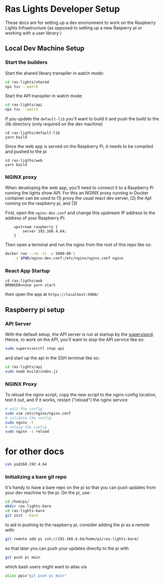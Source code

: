 # Ras Lights Developer Setup

These docs are for setting up a dev environment to work on the Raspberry Lights
Infrastructure (as opposed to setting up a new Rasperry pi or working with a
user library )

## Local Dev Machine Setup
### Start the builders

Start the shared library transpiler in watch mode:

```sh
cd ras-lights/shared
npx tsc --watch
```

Start the API transpiler in watch mode:

```sh
cd ras-lights/api
npx tsc --watch
```

If you update the `default-lib` you'll want to build it and push the build to
the /lib directory (only required on the dev machine)

```
cd ras-ligths/default-lib
yarn build
```

Since the web app is served on the Raspberry Pi, it needs to be compiled and pushed to the pi

```
cd ras-ligths/web
yarn build
```

### NGINX proxy

When developing the web app, you'll need to connect it to a Raspberry Pi
running the lights show API.  For this an NGINX proxy running in Docker
container can be used to (1) proxy the usual react dev server, (2) the ApI
running on the raspberry pi, and (3) 

First, open the `nginx-dev.conf`  and change this upstream IP address to the
address of your Raspberry Pi:

```nginx
    upstream raspberry {
        server 192.168.4.64;
    }
```

Then open a terminal and run the nginx from the root of this repo like so: 

```sh
docker run --rm -it -p 5000:80 \
    -v $PWD/nginx-dev.conf:/etc/nginx/nginx.conf nginx
```

### React App Startup

```
cd ras-ligths/web
BROWSER=none yarn start
```

then open the app at `https://localhost:5000/`

## Raspberry pi setup

### API Server

With the default setup, the API server is run at startup by the
[supervisord](http://supervisord.org/). Hence, to work on the API, you'll want
to stop the API service like so:

```sh
sudo supervisorctl stop api
```

and start up the api in the SSH terminal like so: 

```sh
cd ras-lights/api
sudo node build/index.js
```

### NGINX Proxy

To reload the nginx script, copy the new script to the nginx config location,
test it out, and if it works, restart ("reload") the nginx service

```sh
# edit the config
sudo vim /etc/nginx/nginx.conf
# validate the config
sudo nginx -t
# reload the config
sudo nginx -s reload
```

# for other docs

```sh
ssh pi@168.192.4.64
```

### Initializing a bare git repo

It's handy to have a bare repo on the pi so that you can push updates from your
dev machine to the pi.  On the pi, use: 

```sh
cd /hom/pi/
mkdir ras-lights-bare
cd ras-lights-bare
git init --bare
```

to aid in pushing to the raspberry pi, consider adding the pi as a remote with:

```sh
git remote add pi ssh://192.168.4.64/home/pi/ras-lights-bare/
```

so that later you can push your updates directly to the pi with 

```sh
git push pi main
```

which bash users might want to alias via

```sh
alias ppi="git push pi main"
```

